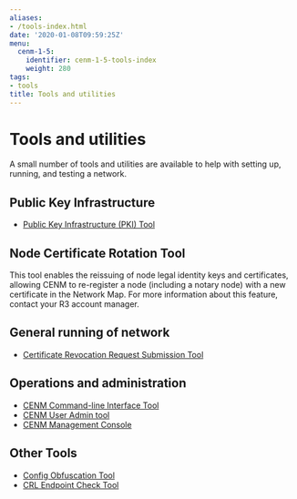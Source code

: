 ```yaml
---
aliases:
- /tools-index.html
date: '2020-01-08T09:59:25Z'
menu:
  cenm-1-5:
    identifier: cenm-1-5-tools-index
    weight: 280
tags:
- tools
title: Tools and utilities
---
```


# Tools and utilities

A small number of tools and utilities are available to help with setting up, running, and testing a network.

## Public Key Infrastructure

* [Public Key Infrastructure (PKI) Tool](../../../../../en/platform/corda/1.5/cenm/pki-tool.md)

## Node Certificate Rotation Tool

This tool enables the reissuing of node legal identity keys and certificates, allowing CENM to re-register a node (including a notary node) with a new certificate in the Network Map. For more information about this feature, contact your R3 account manager.

## General running of network

* [Certificate Revocation Request Submission Tool](../../../../../en/platform/corda/1.5/cenm/tool-crr-submission.md)

## Operations and administration

* [CENM Command-line Interface Tool](../../../../../en/platform/corda/1.5/cenm/cenm-cli-tool.md)
* [CENM User Admin tool](../../../../../en/platform/corda/1.5/cenm/user-admin.md)
* [CENM Management Console](../../../../../en/platform/corda/1.5/cenm/cenm-console.md)

## Other Tools

* [Config Obfuscation Tool](../../../../../en/platform/corda/4.8/enterprise/tools-config-obfuscator.md)
* [CRL Endpoint Check Tool](../../../../../en/platform/corda/1.5/cenm/crl-endpoint-check-tool.md)
